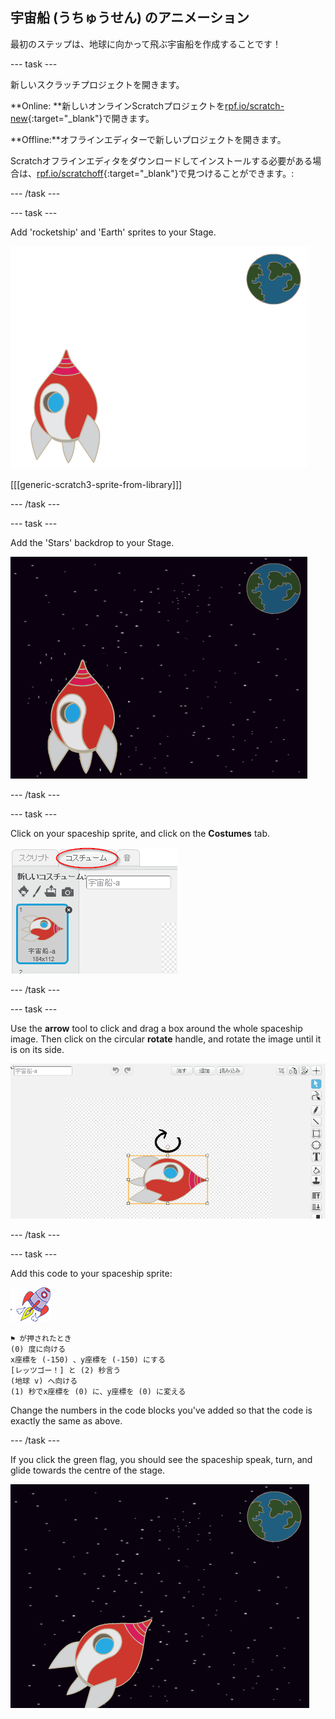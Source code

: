 ## 宇宙船 (うちゅうせん) のアニメーション

最初のステップは、地球に向かって飛ぶ宇宙船を作成することです！

\--- task \---

新しいスクラッチプロジェクトを開きます。

**Online: **新しいオンラインScratchプロジェクトを[rpf.io/scratch-new](http://rpf.io/scratchon){:target="_blank"}で開きます。

**Offline:**オフラインエディターで新しいプロジェクトを開きます。

Scratchオフラインエディタをダウンロードしてインストールする必要がある場合は、[rpf.io/scratchoff](http://rpf.io/scratchoff){:target="_blank"}で見つけることができます。:

\--- /task \---

\--- task \---

Add 'rocketship' and 'Earth' sprites to your Stage.

![Spaceship and Earth sprites](images/space-sprites.png)

[[[generic-scratch3-sprite-from-library]]]

\--- /task \---

\--- task \---

Add the 'Stars' backdrop to your Stage.

![A space backdrop](images/space-backdrop.png)

\--- /task \---

\--- task \---

Click on your spaceship sprite, and click on the **Costumes** tab.

![Sprite costume](images/space-costume.png)

\--- /task \---

\--- task \---

Use the **arrow** tool to click and drag a box around the whole spaceship image. Then click on the circular **rotate** handle, and rotate the image until it is on its side.

![Rotating a costume](images/space-rotate.png)

\--- /task \---

\--- task \---

Add this code to your spaceship sprite:

![Spaceship sprite](images/sprite-spaceship.png)

```blocks3
⚑ が押されたとき
(0) 度に向ける
x座標を (-150) 、y座標を (-150) にする
[レッツゴー！] と (2) 秒言う
(地球 v) へ向ける
(1) 秒でx座標を (0) に、y座標を (0) に変える
```

Change the numbers in the code blocks you've added so that the code is exactly the same as above.

\--- /task \---

If you click the green flag, you should see the spaceship speak, turn, and glide towards the centre of the stage.

![Testing a spaceship animation](images/space-animate-stage.png)